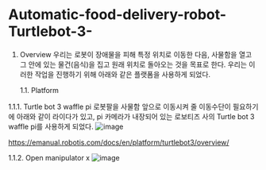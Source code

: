 # Automatic-food-delivery-robot-Turtlebot-3-

1. Overview
우리는 로봇이 장애물을 피해 특정 위치로 이동한 다음, 사물함을 열고 그 안에 있는 물건(음식)을 집고 원래 위치로 돌아오는 것을 목표로 한다.
우리는 이러한 작업을 진행하기 위해 아래와 같은 플랫폼을 사용하게 되었다.

	1.1. Platform
  
  1.1.1. Turtle bot 3 waffle pi
  로봇팔을 사물함 앞으로 이동시켜 줄 이동수단이 필요하기에 아래와 같이 라이다가 있고, pi 카메라가 내장되어 있는 로보티즈 사의 Turtle bot 3 waffle pi를 사용하게 되었다.
  ![image](https://user-images.githubusercontent.com/81222069/122668657-15a08980-d1f4-11eb-83a3-2916409de6e6.png)

  
  https://emanual.robotis.com/docs/en/platform/turtlebot3/overview/
  
  1.1.2. Open manipulator x
  ![image](https://user-images.githubusercontent.com/81222069/122668829-fe15d080-d1f4-11eb-8f96-39a02a23b992.png)

  
